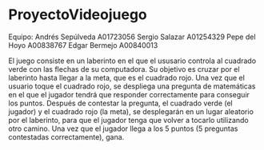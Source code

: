 # ProyectoVideojuego

Equipo:
Andrés Sepúlveda  A01723056
Sergio Salazar   A01254329
Pepe del Hoyo    A00838767
Edgar Bermejo    A00840013

El juego consiste en un laberinto en el que el ususario controla al cuadrado verde con las flechas de su computadora. Su objetivo es cruzar por el laberinto hasta llegar a la meta, que es el cuadrado rojo. Una vez que el usuario toque el cuadrado rojo, se despliega una pregunta de matemáticas en el que el jugador tendrá que responder correctamente para conseguir los puntos. Después de contestar la pregunta, el cuadrado verde (el jugador) y el cuadrado rojo (la meta), se desplegarán en un lugar aleatorio por el laberinto, para que el jugador tenga que volver a tocarlo utilizando otro camino. Una vez que el jugador llega a los 5 puntos (5 preguntas contestadas correctamente), gana.
